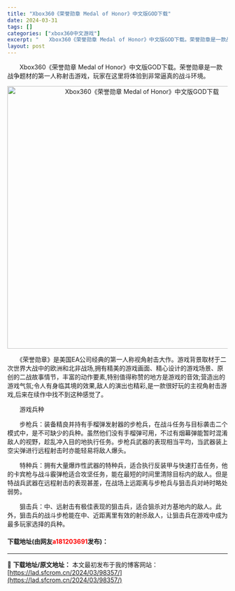 ```yaml
---
title: "Xbox360《荣誉勋章 Medal of Honor》中文版GOD下载"
date: 2024-03-31
tags: []
categories: ["xbox360中文游戏"]
excerpt: "　　Xbox360《荣誉勋章 Medal of Honor》中文版GOD下载。荣誉勋章是一款战争题材的第一人称射击游戏，玩家在这里将体验到非常逼真的战斗环境。 　　《荣誉勋章》是美国EA公司经典的第一人称视角射击大作。游戏背景取材于二次世界大战中的欧洲和北非战场,拥有精美的游戏画面、精心设计的游戏场&hellip;"
layout: post
---
```


 <p>　　Xbox360《荣誉勋章 Medal of Honor》中文版GOD下载。荣誉勋章是一款战争题材的第一人称射击游戏，玩家在这里将体验到非常逼真的战斗环境。</p> <p align="center"><img align="" border="0" src="https://lad.sfcrom.cn/wp-content/uploads/2024/03/20240330_66083f052954f.webp" width="600" alt="Xbox360《荣誉勋章 Medal of Honor》中文版GOD下载" /></p> <p>　　《荣誉勋章》是美国EA公司经典的第一人称视角射击大作。游戏背景取材于二次世界大战中的欧洲和北非战场,拥有精美的游戏画面、精心设计的游戏场景、原创的二战故事情节，丰富的动作要素,特别值得称赞的地方是游戏的音效;营造出的游戏气氛;令人有身临其境的效果,敌人的演出也精彩,是一款很好玩的主视角射击游戏,后来在续作中找不到这种感觉了。</p> <p>　　游戏兵种</p> <p>　　步枪兵：装备精良并持有手榴弹发射器的步枪兵，在战斗任务与目标袭击二个模式中，是不可缺少的兵种。虽然他们没有手榴弹可用，不过有烟幕弹能暂时混淆敌人的视野，趁乱冲入目的地执行任务。步枪兵武器的表现相当平均，当武器装上空尖弹进行远程射击时亦能轻易将敌人爆头。</p> <p>　　特种兵：拥有大量爆炸性武器的特种兵，适合执行反装甲与快速打击任务，他的卡宾枪与战斗霰弹枪适合攻坚任务，能在最短的时间里清除目标内的敌人。但是特战兵武器在远程射击的表现甚差，在战场上远距离与步枪兵与狙击兵对峙时略处弱势。</p> <p>　　狙击兵：中、远射击有极佳表现的狙击兵，适合狙杀对方基地内的敌人。此外，狙击兵的战斗步枪能在中、近距离里有效的射杀敌人，让狙击兵在游戏中成为最多玩家选择的兵种。</p> <p><h4>下载地址(由网友<font color="red">a181203691</font>发布)：</h4></p> 

---
📖 **下载地址/原文地址：** 本文最初发布于我的博客网站：[https://lad.sfcrom.cn/2024/03/98357/](https://lad.sfcrom.cn/2024/03/98357/)
